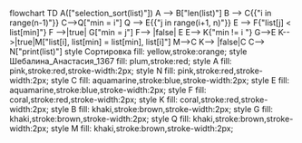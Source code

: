 flowchart TD
A(["selection_sort(list)"])
    A --> B["len(list)"]
    B --> C{{"i in range(n-1)"}}
    C-->Q["min = i"]
    Q -->  E{{"j in range(i+1, n)"}}
    E --> F{"list[j] < list[min]"}
    F -->|true| G["min = j"]
    F--> |false| E
    E--> K{"min != i "}
    G-->E
    K-->|true|M["list[i], list[min] = list[min], list[i]"]
    M-->C
    K--> |false|C
    C--> N["print(list)"]
style Сортировка fill: yellow,stroke:orange;
style Шебалина_Анастасия_1367 fill: plum,stroke:red;
style A fill: pink,stroke:red,stroke-width:2px;
style N fill: pink,stroke:red,stroke-width:2px;
style C fill: aquamarine,stroke:blue,stroke-width:2px;
style E fill: aquamarine,stroke:blue,stroke-width:2px;
style F fill: coral,stroke:red,stroke-width:2px;
style K fill: coral,stroke:red,stroke-width:2px;
style B fill: khaki,stroke:brown,stroke-width:2px;
style G fill: khaki,stroke:brown,stroke-width:2px;
style Q fill: khaki,stroke:brown,stroke-width:2px;
style M fill: khaki,stroke:brown,stroke-width:2px;
